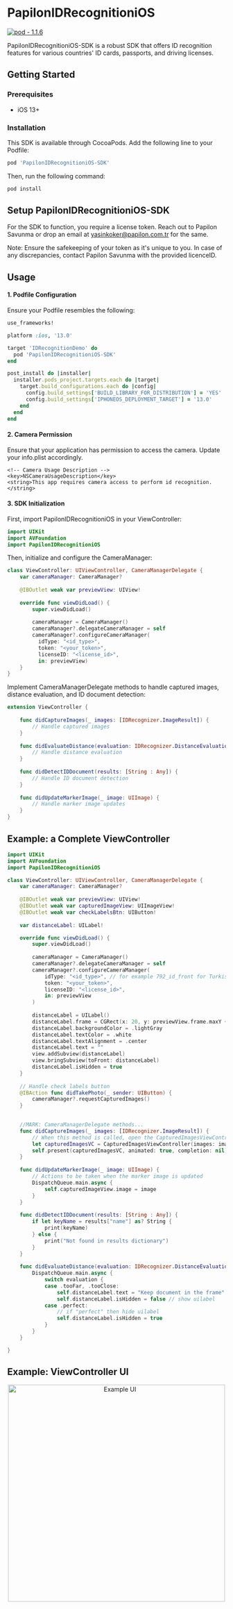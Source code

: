 # PapilonIDRecognitioniOS

[![pod - 1.1.6](https://img.shields.io/badge/pod-1.1.6-blue)](https://cocoapods.org/)

PapilonIDRecognitioniOS-SDK is a robust SDK that offers ID recognition features for various countries' ID cards, passports, and driving licenses.

## Getting Started
### Prerequisites

- iOS 13+

### Installation

This SDK is available through CocoaPods. Add the following line to your Podfile:

```ruby
pod 'PapilonIDRecognitioniOS-SDK'
```

Then, run the following command:

```ruby
pod install
```

## Setup PapilonIDRecognitioniOS-SDK

For the SDK to function, you require a license token. Reach out to Papilon Savunma or drop an email at yasinkoker@papilon.com.tr for the same.

Note: Ensure the safekeeping of your token as it's unique to you. In case of any discrepancies, contact Papilon Savunma with the provided licenceID.

## Usage

#### 1. Podfile Configuration

Ensure your Podfile resembles the following:

```ruby
use_frameworks!

platform :ios, '13.0'

target 'IDRecognitionDemo' do
  pod 'PapilonIDRecognitioniOS-SDK'
end

post_install do |installer|
  installer.pods_project.targets.each do |target|
    target.build_configurations.each do |config|
      config.build_settings['BUILD_LIBRARY_FOR_DISTRIBUTION'] = 'YES'
      config.build_settings['IPHONEOS_DEPLOYMENT_TARGET'] = '13.0'
    end
  end
end
```

#### 2. Camera Permission

Ensure that your application has permission to access the camera. Update your info.plist accordingly.

    <!-- Camera Usage Description -->
    <key>NSCameraUsageDescription</key>
    <string>This app requires camera access to perform id recognition.</string>

#### 3. SDK Initialization

First, import PapilonIDRecognitioniOS in your ViewController:
```swift
import UIKit
import AVFoundation
import PapilonIDRecognitioniOS
```

Then, initialize and configure the CameraManager:
```swift
class ViewController: UIViewController, CameraManagerDelegate {
    var cameraManager: CameraManager?
    
    @IBOutlet weak var previewView: UIView!
    
    override func viewDidLoad() {
        super.viewDidLoad()
        
        cameraManager = CameraManager()
        cameraManager?.delegateCameraManager = self
        cameraManager?.configureCameraManager(
          idType: "<id_type>", 
          token: "<your_token>", 
          licenseID: "<license_id>", 
          in: previewView)
    }
}
```

Implement CameraManagerDelegate methods to handle captured images, distance evaluation, and ID document detection:
```swift
extension ViewController {
    
    func didCaptureImages(_ images: [IDRecognizer.ImageResult]) {
        // Handle captured images
    }
    
    func didEvaluateDistance(evaluation: IDRecognizer.DistanceEvaluation) {
        // Handle distance evaluation
    }
    
    func didDetectIDDocument(results: [String : Any]) {
        // Handle ID document detection
    }
    
    func didUpdateMarkerImage(_ image: UIImage) {
        // Handle marker image updates
    }
}
```

## Example: a Complete ViewController
```swift
import UIKit
import AVFoundation
import PapilonIDRecognitioniOS

class ViewController: UIViewController, CameraManagerDelegate {
    var cameraManager: CameraManager?
    
    @IBOutlet weak var previewView: UIView!
    @IBOutlet weak var capturedImageView: UIImageView!
    @IBOutlet weak var checkLabelsBtn: UIButton!
    
    var distanceLabel: UILabel!

    override func viewDidLoad() {
        super.viewDidLoad()
        
        cameraManager = CameraManager()
        cameraManager?.delegateCameraManager = self
        cameraManager?.configureCameraManager(
            idType: "<id_type>", // for example 792_id_front for Turkish ID Card as seen in the example ui below.
            token: "<your_token>",
            licenseID: "<license_id>",
            in: previewView
        )
                
        distanceLabel = UILabel()
        distanceLabel.frame = CGRect(x: 20, y: previewView.frame.maxY + 20, width: view.frame.width - 40, height: 40)
        distanceLabel.backgroundColor = .lightGray
        distanceLabel.textColor = .white
        distanceLabel.textAlignment = .center
        distanceLabel.text = "" 
        view.addSubview(distanceLabel)
        view.bringSubview(toFront: distanceLabel)
        distanceLabel.isHidden = true
    }
    
    // Handle check labels button
    @IBAction func didTakePhoto(_ sender: UIButton) {
        cameraManager?.requestCapturedImages()
    }

    
    //MARK: CameraManagerDelegate methods...
    func didCaptureImages(_ images: [IDRecognizer.ImageResult]) {
        // When this method is called, open the CapturedImagesViewController and pass it the image results.
        let capturedImagesVC = CapturedImagesViewController(images: images)
        self.present(capturedImagesVC, animated: true, completion: nil)
    }
    
    func didUpdateMarkerImage(_ image: UIImage) {
        // Actions to be taken when the marker image is updated
        DispatchQueue.main.async {
            self.capturedImageView.image = image
        }
    }
    
    func didDetectIDDocument(results: [String : Any]) {
        if let keyName = results["name"] as? String {
            print(keyName)
        } else {
            print("Not found in results dictionary")
        }
    }
    
    func didEvaluateDistance(evaluation: IDRecognizer.DistanceEvaluation) {
        DispatchQueue.main.async {
            switch evaluation {
            case .tooFar, .tooClose:
                self.distanceLabel.text = "Keep document in the frame"
                self.distanceLabel.isHidden = false // show uilabel
            case .perfect:
                // if "perfect" then hide uilabel
                self.distanceLabel.isHidden = true
            }
        }
    }

}
```
## Example: ViewController UI
<div style="text-align:center">
    <img src="example-ui.jpg" alt="Example UI" width="500">
</div>